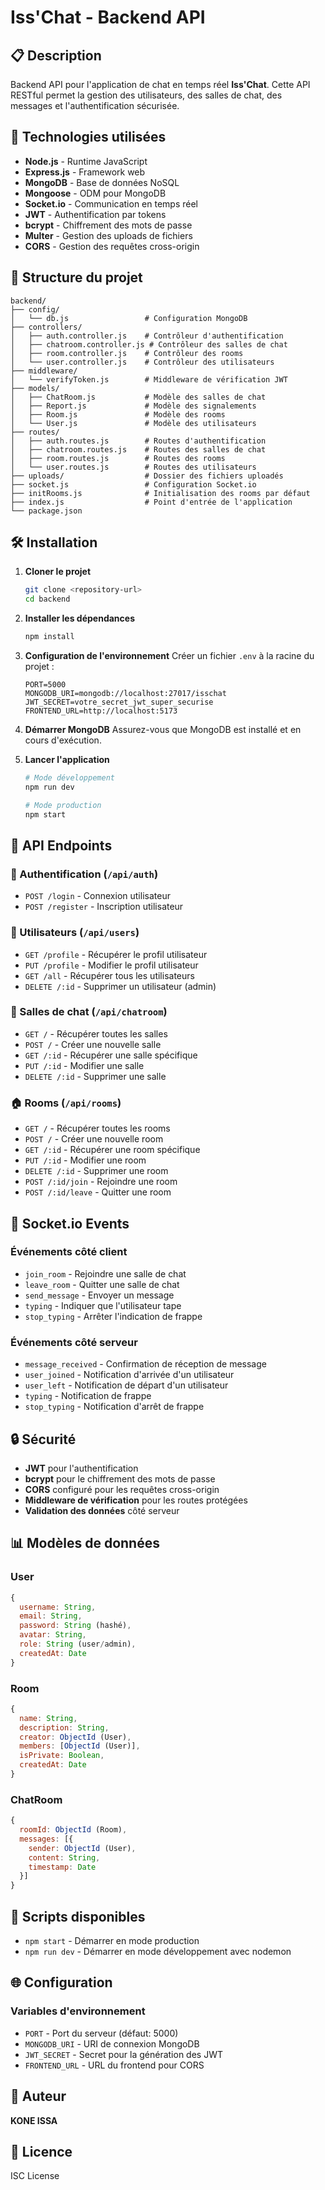# Iss'Chat - Backend API

## 📋 Description

Backend API pour l'application de chat en temps réel **Iss'Chat**. Cette API RESTful permet la gestion des utilisateurs, des salles de chat, des messages et l'authentification sécurisée.

## 🚀 Technologies utilisées

- **Node.js** - Runtime JavaScript
- **Express.js** - Framework web
- **MongoDB** - Base de données NoSQL
- **Mongoose** - ODM pour MongoDB
- **Socket.io** - Communication en temps réel
- **JWT** - Authentification par tokens
- **bcrypt** - Chiffrement des mots de passe
- **Multer** - Gestion des uploads de fichiers
- **CORS** - Gestion des requêtes cross-origin

## 📁 Structure du projet

```
backend/
├── config/
│   └── db.js                 # Configuration MongoDB
├── controllers/
│   ├── auth.controller.js    # Contrôleur d'authentification
│   ├── chatroom.controller.js # Contrôleur des salles de chat
│   ├── room.controller.js    # Contrôleur des rooms
│   └── user.controller.js    # Contrôleur des utilisateurs
├── middleware/
│   └── verifyToken.js        # Middleware de vérification JWT
├── models/
│   ├── ChatRoom.js           # Modèle des salles de chat
│   ├── Report.js             # Modèle des signalements
│   ├── Room.js               # Modèle des rooms
│   └── User.js               # Modèle des utilisateurs
├── routes/
│   ├── auth.routes.js        # Routes d'authentification
│   ├── chatroom.routes.js    # Routes des salles de chat
│   ├── room.routes.js        # Routes des rooms
│   └── user.routes.js        # Routes des utilisateurs
├── uploads/                  # Dossier des fichiers uploadés
├── socket.js                 # Configuration Socket.io
├── initRooms.js              # Initialisation des rooms par défaut
├── index.js                  # Point d'entrée de l'application
└── package.json
```

## 🛠️ Installation

1. **Cloner le projet**
   ```bash
   git clone <repository-url>
   cd backend
   ```

2. **Installer les dépendances**
   ```bash
   npm install
   ```

3. **Configuration de l'environnement**
   Créer un fichier `.env` à la racine du projet :
   ```env
   PORT=5000
   MONGODB_URI=mongodb://localhost:27017/isschat
   JWT_SECRET=votre_secret_jwt_super_securise
   FRONTEND_URL=http://localhost:5173
   ```

4. **Démarrer MongoDB**
   Assurez-vous que MongoDB est installé et en cours d'exécution.

5. **Lancer l'application**
   ```bash
   # Mode développement
   npm run dev
   
   # Mode production
   npm start
   ```

## 📡 API Endpoints

### 🔐 Authentification (`/api/auth`)
- `POST /login` - Connexion utilisateur
- `POST /register` - Inscription utilisateur

### 👥 Utilisateurs (`/api/users`)
- `GET /profile` - Récupérer le profil utilisateur
- `PUT /profile` - Modifier le profil utilisateur
- `GET /all` - Récupérer tous les utilisateurs
- `DELETE /:id` - Supprimer un utilisateur (admin)

### 💬 Salles de chat (`/api/chatroom`)
- `GET /` - Récupérer toutes les salles
- `POST /` - Créer une nouvelle salle
- `GET /:id` - Récupérer une salle spécifique
- `PUT /:id` - Modifier une salle
- `DELETE /:id` - Supprimer une salle

### 🏠 Rooms (`/api/rooms`)
- `GET /` - Récupérer toutes les rooms
- `POST /` - Créer une nouvelle room
- `GET /:id` - Récupérer une room spécifique
- `PUT /:id` - Modifier une room
- `DELETE /:id` - Supprimer une room
- `POST /:id/join` - Rejoindre une room
- `POST /:id/leave` - Quitter une room

## 🔌 Socket.io Events

### Événements côté client
- `join_room` - Rejoindre une salle de chat
- `leave_room` - Quitter une salle de chat
- `send_message` - Envoyer un message
- `typing` - Indiquer que l'utilisateur tape
- `stop_typing` - Arrêter l'indication de frappe

### Événements côté serveur
- `message_received` - Confirmation de réception de message
- `user_joined` - Notification d'arrivée d'un utilisateur
- `user_left` - Notification de départ d'un utilisateur
- `typing` - Notification de frappe
- `stop_typing` - Notification d'arrêt de frappe

## 🔒 Sécurité

- **JWT** pour l'authentification
- **bcrypt** pour le chiffrement des mots de passe
- **CORS** configuré pour les requêtes cross-origin
- **Middleware de vérification** pour les routes protégées
- **Validation des données** côté serveur

## 📊 Modèles de données

### User
```javascript
{
  username: String,
  email: String,
  password: String (hashé),
  avatar: String,
  role: String (user/admin),
  createdAt: Date
}
```

### Room
```javascript
{
  name: String,
  description: String,
  creator: ObjectId (User),
  members: [ObjectId (User)],
  isPrivate: Boolean,
  createdAt: Date
}
```

### ChatRoom
```javascript
{
  roomId: ObjectId (Room),
  messages: [{
    sender: ObjectId (User),
    content: String,
    timestamp: Date
  }]
}
```

## 🚀 Scripts disponibles

- `npm start` - Démarrer en mode production
- `npm run dev` - Démarrer en mode développement avec nodemon

## 🌐 Configuration

### Variables d'environnement
- `PORT` - Port du serveur (défaut: 5000)
- `MONGODB_URI` - URI de connexion MongoDB
- `JWT_SECRET` - Secret pour la génération des JWT
- `FRONTEND_URL` - URL du frontend pour CORS

## 📝 Auteur

**KONE ISSA**

## 📄 Licence

ISC License
